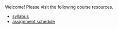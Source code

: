 Welcome! Please visit the following course resources.

* [syllabus](syllabus)
* [assignment schedule](homework)